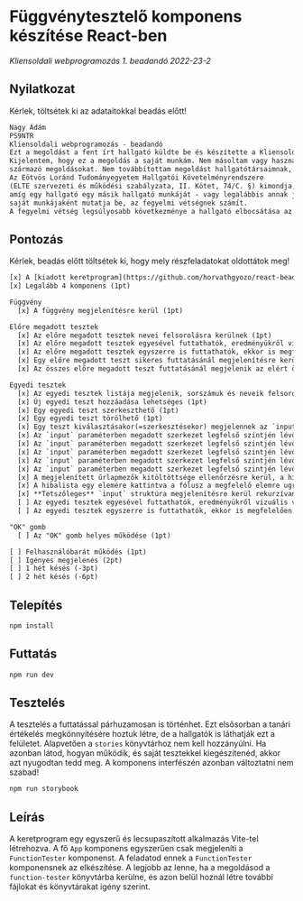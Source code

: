 # Függvénytesztelő komponens készítése React-ben

_Kliensoldali webprogramozás 1. beadandó 2022-23-2_

## Nyilatkozat

Kérlek, töltsétek ki az adataitokkal beadás előtt!

```txt
Nagy Ádám
PS9NTR
Kliensoldali webprogramozás - beadandó
Ezt a megoldást a fent írt hallgató küldte be és készítette a Kliensoldali webprogramozás kurzus számonkéréséhez.
Kijelentem, hogy ez a megoldás a saját munkám. Nem másoltam vagy használtam harmadik féltől
származó megoldásokat. Nem továbbítottam megoldást hallgatótársaimnak, és nem is tettem közzé.
Az Eötvös Loránd Tudományegyetem Hallgatói Követelményrendszere
(ELTE szervezeti és működési szabályzata, II. Kötet, 74/C. §) kimondja, hogy mindaddig,
amíg egy hallgató egy másik hallgató munkáját - vagy legalábbis annak jelentős részét -
saját munkájaként mutatja be, az fegyelmi vétségnek számít.
A fegyelmi vétség legsúlyosabb következménye a hallgató elbocsátása az egyetemről.
```

## Pontozás

Kérlek, beadás előtt töltsétek ki, hogy mely részfeladatokat oldottátok meg!

```txt
[x] A [kiadott keretprogram](https://github.com/horvathgyozo/react-bead-fuggvenytesztelo-starter-kit) használata (1pt)
[x] Legalább 4 komponens (1pt)

Függvény
  [x] A függvény megjelenítésre kerül (1pt)

Előre megadott tesztek
  [x] Az előre megadott tesztek nevei felsorolásra kerülnek (1pt)
  [x] Az előre megadott tesztek egyesével futtathatók, eredményükről vizuális visszajelzést kapunk (1pt)
  [x] Az előre megadott tesztek egyszerre is futtathatók, ekkor is megfelelően változnak az egyes tesztek vizuális visszajelzései (1pt)
  [x] Egy előre megadott teszt sikeres futtatásánál megjelenítésre kerül a kapott pontszám (1pt)
  [x] Az összes előre megadott teszt futtatásánál megjelenik az elért összpontszám (1pt)

Egyedi tesztek
  [x] Az egyedi tesztek listája megjelenik, sorszámuk és neveik felsorolásával (1pt)
  [x] Új egyedi teszt hozzáadása lehetséges (1pt)
  [x] Egy egyedi teszt szerkeszthető (1pt)
  [x] Egy egyedi teszt törölhető (1pt)
  [x] Egy teszt kiválasztásakor(=szerkesztésekor) megjelennek az `input` paraméterben **legfelső szinten** megadott szerkezetleírásnak megfelelő mezők. (1pt)
  [x] Az `input` paraméterben megadott szerkezet legfelső szintjén lévő **szöveg** típus megfelelően jelenik meg (1pt)
  [x] Az `input` paraméterben megadott szerkezet legfelső szintjén lévő **szám** típus megfelelően jelenik meg (1pt)
  [x] Az `input` paraméterben megadott szerkezet legfelső szintjén lévő **logikai** típus megfelelően jelenik meg (1pt)
  [x] Az `input` paraméterben megadott szerkezet legfelső szintjén lévő **tömb** típus megfelelően jelenik meg, lehetőség van új elemeket hozzáadni, meglévőeket szerkeszteni, törölni (3pt)
  [x] Az `input` paraméterben megadott szerkezet legfelső szintjén lévő **objektum** típus megfelelően jelenik meg, látszanak az objektum mezőnevei, amelyek típusuknak megfelelően szerkeszthetők (3pt)
  [x] A megjelenített űrlapmezők kitöltöttsége ellenőrzésre kerül, a hibák listában kiíródnak (1pt)
  [x] A hibalista egy elemére kattintva a fólusz a megfelelő elemre ugrik (1pt)
  [x] **Tetszőleges** `input` struktúra megjelenítésre kerül rekurzívan (+5pt)
  [ ] Az egyedi tesztek egyesével futtathatók, eredményükről vizuális visszajelzést kapunk (1pt)
  [ ] Az egyedi tesztek egyszerre is futtathatók, ekkor is megfelelően változnak az egyes tesztek vizuális visszajelzései (1pt)

"OK" gomb
  [ ] Az "OK" gomb helyes működése (1pt)

[ ] Felhasználóbarát működés (1pt)
[ ] Igényes megjelenés (2pt)
[ ] 1 hét késés (-3pt)
[ ] 2 hét késés (-6pt)
```

## Telepítés

```bash
npm install
```

## Futtatás

```bash
npm run dev
```

## Tesztelés

A tesztelés a futtatással párhuzamosan is történhet. Ezt elsősorban a tanári értékelés megkönnyítésére hoztuk létre, de a hallgatók is láthatják ezt a felületet. Alapvetően a `stories` könyvtárhoz nem kell hozzányúlni. Ha azonban látod, hogyan működik, és saját tesztekkel kiegészítenéd, akkor azt nyugodtan tedd meg. A komponens interfészén azonban változtatni nem szabad!

```bash
npm run storybook
```

## Leírás

A keretprogram egy egyszerű és lecsupaszított alkalmazás Vite-tel létrehozva. A fő `App` komponens egyszerűen csak megjeleníti a `FunctionTester` komponenst. A feladatod ennek a `FunctionTester` komponensnek az elkészítése. A legjobb az lenne, ha a megoldásod a `function-tester` könyvtárba kerülne, és azon belül hoznál létre további fájlokat és könyvtárakat igény szerint.
